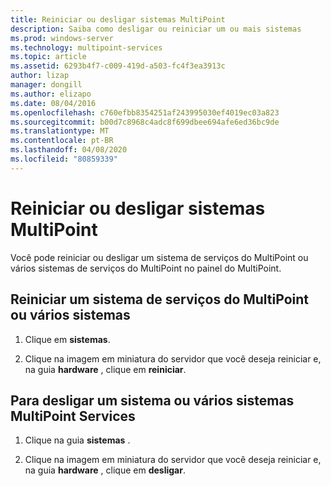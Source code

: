```yaml
---
title: Reiniciar ou desligar sistemas MultiPoint
description: Saiba como desligar ou reiniciar um ou mais sistemas
ms.prod: windows-server
ms.technology: multipoint-services
ms.topic: article
ms.assetid: 6293b4f7-c009-419d-a503-fc4f3ea3913c
author: lizap
manager: dongill
ms.author: elizapo
ms.date: 08/04/2016
ms.openlocfilehash: c760efbb8354251af243995030ef4019ec03a823
ms.sourcegitcommit: b00d7c8968c4adc8f699dbee694afe6ed36bc9de
ms.translationtype: MT
ms.contentlocale: pt-BR
ms.lasthandoff: 04/08/2020
ms.locfileid: "80859339"
---
```

# <a name="restart-or-shut-down-multipoint-systems"></a>Reiniciar ou desligar sistemas MultiPoint
Você pode reiniciar ou desligar um sistema de serviços do MultiPoint ou vários sistemas de serviços do MultiPoint no painel do MultiPoint.  
  
## <a name="restart-a-multipoint-services-system-or-multiple-systems"></a>Reiniciar um sistema de serviços do MultiPoint ou vários sistemas  
  
1.  Clique em **sistemas**.  
  
2.  Clique na imagem em miniatura do servidor que você deseja reiniciar e, na guia **hardware** , clique em **reiniciar**.  
  
## <a name="to-shut-down-a-multipoint-services-system-or-multiple-systems"></a>Para desligar um sistema ou vários sistemas MultiPoint Services  
  
1.  Clique na guia **sistemas** .  
  
2.  Clique na imagem em miniatura do servidor que você deseja reiniciar e, na guia **hardware** , clique em **desligar**.